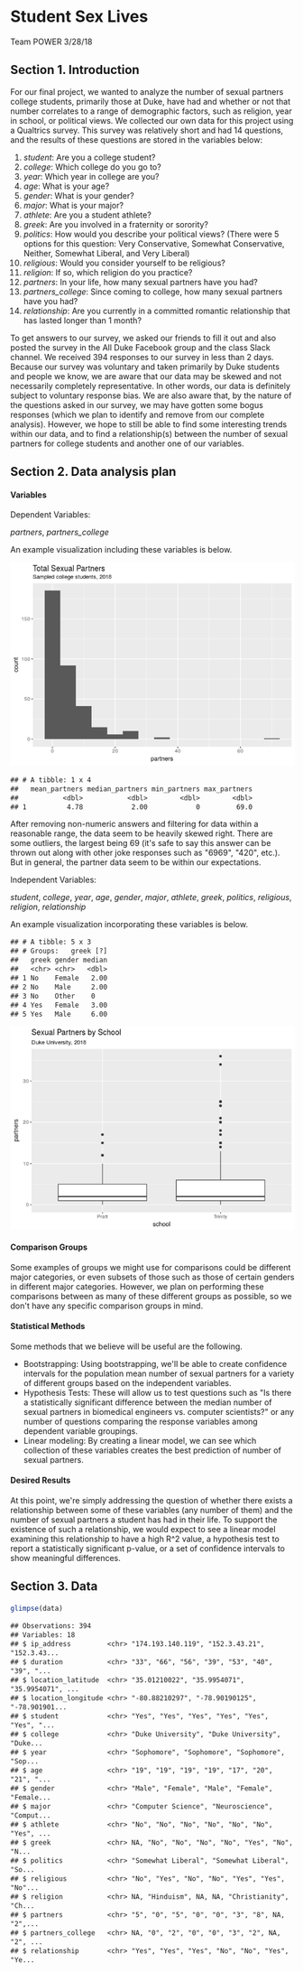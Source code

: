 Student Sex Lives
================
Team POWER
3/28/18

Section 1. Introduction
-----------------------

For our final project, we wanted to analyze the number of sexual partners college students, primarily those at Duke, have had and whether or not that number correlates to a range of demographic factors, such as religion, year in school, or political views. We collected our own data for this project using a Qualtrics survey. This survey was relatively short and had 14 questions, and the results of these questions are stored in the variables below:

1.  *student*: Are you a college student?
2.  *college*: Which college do you go to?
3.  *year*: Which year in college are you?
4.  *age*: What is your age?
5.  *gender*: What is your gender?
6.  *major*: What is your major?
7.  *athlete*: Are you a student athlete?
8.  *greek*: Are you involved in a fraternity or sorority?
9.  *politics*: How would you describe your political views? (There were 5 options for this question: Very Conservative, Somewhat Conservative, Neither, Somewhat Liberal, and Very Liberal)
10. *religious*: Would you consider yourself to be religious?
11. *religion*: If so, which religion do you practice?
12. *partners*: In your life, how many sexual partners have you had?
13. *partners\_college*: Since coming to college, how many sexual partners have you had?
14. *relationship*: Are you currently in a committed romantic relationship that has lasted longer than 1 month?

To get answers to our survey, we asked our friends to fill it out and also posted the survey in the All Duke Facebook group and the class Slack channel. We received 394 responses to our survey in less than 2 days. Because our survey was voluntary and taken primarily by Duke students and people we know, we are aware that our data may be skewed and not necessarily completely representative. In other words, our data is definitely subject to voluntary response bias. We are also aware that, by the nature of the questions asked in our survey, we may have gotten some bogus responses (which we plan to identify and remove from our complete analysis). However, we hope to still be able to find some interesting trends within our data, and to find a relationship(s) between the number of sexual partners for college students and another one of our variables.

Section 2. Data analysis plan
-----------------------------

#### Variables

Dependent Variables:

*partners*, *partners\_college*

An example visualization including these variables is below.

![](proposal_files/figure-markdown_github/partners-visualization-1.png)

    ## # A tibble: 1 x 4
    ##   mean_partners median_partners min_partners max_partners
    ##           <dbl>           <dbl>        <dbl>        <dbl>
    ## 1          4.78            2.00            0         69.0

After removing non-numeric answers and filtering for data within a reasonable range, the data seem to be heavily skewed right. There are some outliers, the largest being 69 (it's safe to say this answer can be thrown out along with other joke responses such as "6969", "420", etc.). But in general, the partner data seem to be within our expectations.

Independent Variables:

*student*, *college*, *year*, *age*, *gender*, *major*, *athlete*, *greek*, *politics*, *religious*, *religion*, *relationship*

An example visualization incorporating these variables is below.

    ## # A tibble: 5 x 3
    ## # Groups:   greek [?]
    ##   greek gender median
    ##   <chr> <chr>   <dbl>
    ## 1 No    Female   2.00
    ## 2 No    Male     2.00
    ## 3 No    Other    0   
    ## 4 Yes   Female   3.00
    ## 5 Yes   Male     6.00

![](proposal_files/figure-markdown_github/independent-vizualisation-1.png)

#### Comparison Groups

Some examples of groups we might use for comparisons could be different major categories, or even subsets of those such as those of certain genders in different major categories. However, we plan on performing these comparisons between as many of these different groups as possible, so we don't have any specific comparison groups in mind.

#### Statistical Methods

Some methods that we believe will be useful are the following.

-   Bootstrapping: Using bootstrapping, we'll be able to create confidence intervals for the population mean number of sexual partners for a variety of different groups based on the independent variables.
-   Hypothesis Tests: These will allow us to test questions such as "Is there a statistically significant difference between the median number of sexual partners in biomedical engineers vs. computer scientists?" or any number of questions comparing the response variables among dependent variable groupings.
-   Linear modeling: By creating a linear model, we can see which collection of these variables creates the best prediction of number of sexual partners.

#### Desired Results

At this point, we're simply addressing the question of whether there exists a relationship between some of these variables (any number of them) and the number of sexual partners a student has had in their life. To support the existence of such a relationship, we would expect to see a linear model examining this relationship to have a high R^2 value, a hypothesis test to report a statistically significant p-value, or a set of confidence intervals to show meaningful differences.

Section 3. Data
---------------

``` r
glimpse(data)
```

    ## Observations: 394
    ## Variables: 18
    ## $ ip_address         <chr> "174.193.140.119", "152.3.43.21", "152.3.43...
    ## $ duration           <chr> "33", "66", "56", "39", "53", "40", "39", "...
    ## $ location_latitude  <chr> "35.01210022", "35.9954071", "35.9954071", ...
    ## $ location_longitude <chr> "-80.88210297", "-78.90190125", "-78.901901...
    ## $ student            <chr> "Yes", "Yes", "Yes", "Yes", "Yes", "Yes", "...
    ## $ college            <chr> "Duke University", "Duke University", "Duke...
    ## $ year               <chr> "Sophomore", "Sophomore", "Sophomore", "Sop...
    ## $ age                <chr> "19", "19", "19", "19", "17", "20", "21", "...
    ## $ gender             <chr> "Male", "Female", "Male", "Female", "Female...
    ## $ major              <chr> "Computer Science", "Neuroscience", "Comput...
    ## $ athlete            <chr> "No", "No", "No", "No", "No", "No", "Yes", ...
    ## $ greek              <chr> NA, "No", "No", "No", "No", "Yes", "No", "N...
    ## $ politics           <chr> "Somewhat Liberal", "Somewhat Liberal", "So...
    ## $ religious          <chr> "No", "Yes", "No", "No", "Yes", "Yes", "No"...
    ## $ religion           <chr> NA, "Hinduism", NA, NA, "Christianity", "Ch...
    ## $ partners           <chr> "5", "0", "5", "0", "0", "3", "8", NA, "2",...
    ## $ partners_college   <chr> NA, "0", "2", "0", "0", "3", "2", NA, "2", ...
    ## $ relationship       <chr> "Yes", "Yes", "Yes", "No", "No", "Yes", "Ye...

